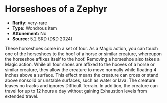 
# Horseshoes of a Zephyr

* **Rarity:** very-rare
* **Type:** Wondrous item
* **Attunement:** No
* **Source:** 5.2 SRD (D&D 2024)


These horseshoes come in a set of four. As a Magic action, you can touch one of the horseshoes to the hoof of a horse or similar creature, whereupon the horseshoe affixes itself to the hoof. Removing a horseshoe also takes a Magic action. While all four shoes are affixed to the hooves of a horse or similar creature, they allow the creature to move normally while floating 4 inches above a surface. This effect means the creature can cross or stand above nonsolid or unstable surfaces, such as water or lava. The creature leaves no tracks and ignores Difficult Terrain. In addition, the creature can travel for up to 12 hours a day without gaining Exhaustion levels from extended travel.
